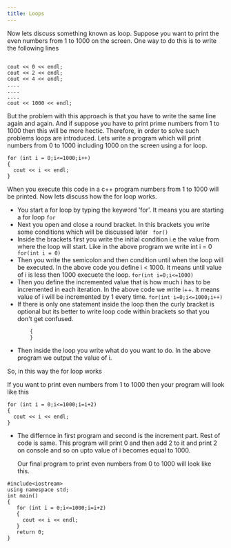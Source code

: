 ```yaml
---
title: Loops
---
```


Now lets discuss something known as loop. Suppose you want to print the even numbers from 1 to 1000 on the screen. One way 
to do this is to write the following lines

```

cout << 0 << endl;
cout << 2 << endl;
cout << 4 << endl;
....
....
....
cout << 1000 << endl;

```
But the problem with this approach is that you have to write the same line again and again. And if suppose you have to print 
prime numbers from 1 to 1000 then this will be more hectic.
Therefore, in order to solve such problems loops are introduced.
Lets write a program which will print numbers from 0 to 1000 including 1000 on the screen using a for loop.

```
for (int i = 0;i<=1000;i++)
{
  cout << i << endl;
}

```
When you execute this code in a c++ program numbers from 1 to 1000 will be printed.
Now lets discuss how the for loop works.

* You start a for loop by typing the keyword 'for'. It means you are starting a for loop
``` for ```
* Next you open and close a round bracket. In this brackets you write some conditions which will be discussed later
``` for()```
* Inside the brackets first you write the initial condition i.e the value from where the loop will start. Like in the
  above program we write int i = 0
 ``` for(int i = 0)```
 * Then you write the semicolon and then condition until when the loop will be executed. In the above code you define
   i < 1000. It means until value of i is less then 1000 execuete the loop.
   ``` for(int i=0;i<=1000) ```
 * Then you define the incremented value that is how much i has to be incremented in each iteration. In the above code 
   we write i++. It means value of i will be incremented by 1 every time.
    ``` for(int i=0;i<=1000;i++) ```
 * If there is only one statement inside the loop then the curly bracket is optional but its better to write loop code 
   within brackets so that you don't get confused.
    ``` for(int i=0;i<=1000;i++)
        {
        }
     ```
 * Then inside the loop you write what do you want to do. In the above program we output the value of i.
 
 So, in this way the for loop works
 
 If you want to print even numbers from 1 to 1000 then your program will look like this
 
 
```
for (int i = 0;i<=1000;i=i+2)
{
  cout << i << endl;
}

```
* The differnce in first program and second is the increment part. Rest of code is same. This program will print 0 and
   then add 2 to it and print 2 on console and so on upto value of i becomes equal to 1000.
   
   Our final program to print even numbers from 0 to 1000 will look like this.
   
 ```
 #include<iostream>
using namespace std;
int main()
{
	for (int i = 0;i<=1000;i=i+2)
	{
	  cout << i << endl;
	}
	return 0;
}
 ```
